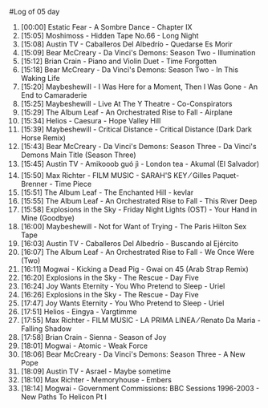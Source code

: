 #Log of 05 day

1. [00:00] Estatic Fear - A Sombre Dance - Chapter IX
1. [15:05] Moshimoss - Hidden Tape No.66 - Long Night
1. [15:08] Austin TV - Caballeros Del Albedrío - Quedarse Es Morir
1. [15:09] Bear McCreary - Da Vinci's Demons: Season Two - Illumination
1. [15:12] Brian Crain - Piano and Violin Duet - Time Forgotten
1. [15:18] Bear McCreary - Da Vinci's Demons: Season Two - In This Waking Life
1. [15:20] Maybeshewill - I Was Here for a Moment, Then I Was Gone - An End to Camaraderie
1. [15:25] Maybeshewill - Live At The Y Theatre - Co-Conspirators
1. [15:29] The Album Leaf - An Orchestrated Rise to Fall - Airplane
1. [15:34] Helios - Caesura - Hope Valley Hill
1. [15:39] Maybeshewill - Critical Distance - Critical Distance (Dark Dark Horse Remix)
1. [15:43] Bear McCreary - Da Vinci's Demons: Season Three - Da Vinci's Demons Main Title (Season Three)
1. [15:45] Austin TV - Amikooob guó jì - London tea - Akumal (El Salvador)
1. [15:50] Max Richter - FILM MUSIC - SARAH'S KEY ⁄ Gilles Paquet-Brenner - Time Piece
1. [15:51] The Album Leaf - The Enchanted Hill - kevlar
1. [15:55] The Album Leaf - An Orchestrated Rise to Fall - This River Deep
1. [15:58] Explosions in the Sky - Friday Night Lights (OST) - Your Hand in Mine (Goodbye)
1. [16:00] Maybeshewill - Not for Want of Trying - The Paris Hilton Sex Tape
1. [16:03] Austin TV - Caballeros Del Albedrío - Buscando al Ejército
1. [16:07] The Album Leaf - An Orchestrated Rise to Fall - We Once Were (Two)
1. [16:11] Mogwai - Kicking a Dead Pig - Gwai on 45 (Arab Strap Remix)
1. [16:20] Explosions in the Sky - The Rescue - Day Five
1. [16:24] Joy Wants Eternity - You Who Pretend to Sleep - Uriel
1. [16:26] Explosions in the Sky - The Rescue - Day Five
1. [17:47] Joy Wants Eternity - You Who Pretend to Sleep - Uriel
1. [17:51] Helios - Eingya - Vargtimme
1. [17:55] Max Richter - FILM MUSIC - LA PRIMA LINEA ⁄ Renato Da Maria - Falling Shadow
1. [17:58] Brian Crain - Sienna - Season of Joy
1. [18:01] Mogwai - Atomic - Weak Force
1. [18:06] Bear McCreary - Da Vinci's Demons: Season Three - A New Pope
1. [18:09] Austin TV - Asrael - Maybe sometime
1. [18:10] Max Richter - Memoryhouse - Embers
1. [18:14] Mogwai - Government Commissions: BBC Sessions 1996-2003 - New Paths To Helicon Pt I
